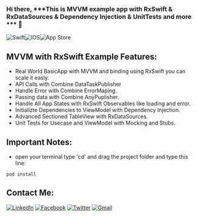 ### Hi there, ***This is MVVM example app with RxSwift &amp; RxDataSources &amp; Dependency Injection &amp; UnitTests and more *** 👋


<img alt="Swift" src="https://img.shields.io/badge/swift-%23FA7343.svg?&style=for-the-badge&logo=swift&logoColor=white"/><img alt="IOS" src="https://img.shields.io/badge/iOS-000000?style=for-the-badge&logo=ios&logoColor=white"><img alt="App Store" src="https://img.shields.io/badge/App_Store-0D96F6?style=for-the-badge&logo=app-store&logoColor=white" />


## MVVM with RxSwift Example Features: 

- Real World BasicApp with MVVM and binding using RxSwift you can scale it easly.
- API Calls with Combine DataTaskPublisher
- Handle Error with Combine ErrorMaping.
- Passing data with Combine AnyPuplisher.
- Handle All App States with RxSwift Observables like loading and error.
- Initializte Dependencies to ViewModel with Dependency Injection.
- Advanced Sectioned TableView with RxDataSources.
- Unit Tests for Usecase and ViewModel with Mocking and Stubs.

## Important Notes:
  
- open your terminal type 'cd' and drag the project folder and type this line:
```
pod install
```
[contact]: https://www.linkedin.com/in/ali-fayed-8682aa1a6/
[fb]: https://www.facebook.com/alifayed26/
[tw]: https://www.twitter.com/Aliifayed
[mail]: https://docs.google.com/document/d/1Oo4S9pl0yM4K4uewlOh7poLAmEKLbjnFelIYHxBQL7o/edit?usp=sharing


## Contact Me:

[<img alt="LinkedIn" src="https://img.shields.io/badge/linkedin%20-%230077B5.svg?&style=for-the-badge&logo=linkedin&logoColor=white"/>][contact]  [<img alt="Facebook" src="https://img.shields.io/badge/Facebook%20-%231877F2.svg?&style=for-the-badge&logo=Facebook&logoColor=white"/>][fb]  [<img alt="Twitter" src="https://img.shields.io/badge/Aliifayed%20-%231DA1F2.svg?&style=for-the-badge&logo=Twitter&logoColor=white"/>][tw]  [<img alt="Gmail" src="https://img.shields.io/badge/Gmail-D14836?style=for-the-badge&logo=gmail&logoColor=white" />][mail]
